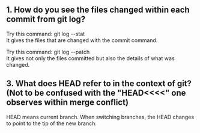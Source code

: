 
## 1. How do you see the files changed within each commit from git log?

Try this command: 
    git log  --stat       
It gives the files that are changed with the commit command.
   
Try this command:
    git log   --patch      
It gives not only the files committed but also the details of what was changed.    

## 3. What does HEAD refer to in the context of git? (Not to be confused with the "HEAD<<<<" one observes within merge conflict)

HEAD means current branch. When switching branches, the HEAD changes to point to the tip of the new branch.
